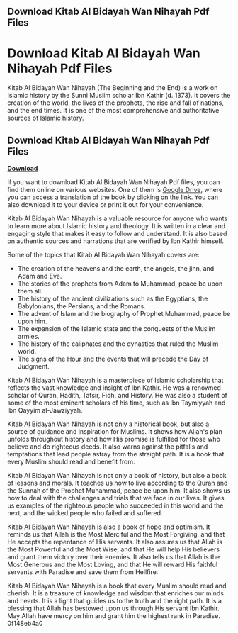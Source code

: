 ## Download Kitab Al Bidayah Wan Nihayah Pdf Files

  
# Download Kitab Al Bidayah Wan Nihayah Pdf Files
 
Kitab Al Bidayah Wan Nihayah (The Beginning and the End) is a work on Islamic history by the Sunni Muslim scholar Ibn Kathir (d. 1373). It covers the creation of the world, the lives of the prophets, the rise and fall of nations, and the end times. It is one of the most comprehensive and authoritative sources of Islamic history.
 
## Download Kitab Al Bidayah Wan Nihayah Pdf Files


[**Download**](https://www.google.com/url?q=https%3A%2F%2Ftlniurl.com%2F2tKDY2&sa=D&sntz=1&usg=AOvVaw2NGbSchfL6cuzIvcZil1cA)

 
If you want to download Kitab Al Bidayah Wan Nihayah Pdf files, you can find them online on various websites. One of them is [Google Drive](https://drive.google.com/file/d/1nxCWLZGBuzwcHVHi5rCX0lnJUp6X6NDO/view), where you can access a translation of the book by clicking on the link. You can also download it to your device or print it out for your convenience.
 
Kitab Al Bidayah Wan Nihayah is a valuable resource for anyone who wants to learn more about Islamic history and theology. It is written in a clear and engaging style that makes it easy to follow and understand. It is also based on authentic sources and narrations that are verified by Ibn Kathir himself.

Some of the topics that Kitab Al Bidayah Wan Nihayah covers are:
 
- The creation of the heavens and the earth, the angels, the jinn, and Adam and Eve.
- The stories of the prophets from Adam to Muhammad, peace be upon them all.
- The history of the ancient civilizations such as the Egyptians, the Babylonians, the Persians, and the Romans.
- The advent of Islam and the biography of Prophet Muhammad, peace be upon him.
- The expansion of the Islamic state and the conquests of the Muslim armies.
- The history of the caliphates and the dynasties that ruled the Muslim world.
- The signs of the Hour and the events that will precede the Day of Judgment.

Kitab Al Bidayah Wan Nihayah is a masterpiece of Islamic scholarship that reflects the vast knowledge and insight of Ibn Kathir. He was a renowned scholar of Quran, Hadith, Tafsir, Fiqh, and History. He was also a student of some of the most eminent scholars of his time, such as Ibn Taymiyyah and Ibn Qayyim al-Jawziyyah.
 
Kitab Al Bidayah Wan Nihayah is not only a historical book, but also a source of guidance and inspiration for Muslims. It shows how Allah's plan unfolds throughout history and how His promise is fulfilled for those who believe and do righteous deeds. It also warns against the pitfalls and temptations that lead people astray from the straight path. It is a book that every Muslim should read and benefit from.

Kitab Al Bidayah Wan Nihayah is not only a book of history, but also a book of lessons and morals. It teaches us how to live according to the Quran and the Sunnah of the Prophet Muhammad, peace be upon him. It also shows us how to deal with the challenges and trials that we face in our lives. It gives us examples of the righteous people who succeeded in this world and the next, and the wicked people who failed and suffered.
 
Kitab Al Bidayah Wan Nihayah is also a book of hope and optimism. It reminds us that Allah is the Most Merciful and the Most Forgiving, and that He accepts the repentance of His servants. It also assures us that Allah is the Most Powerful and the Most Wise, and that He will help His believers and grant them victory over their enemies. It also tells us that Allah is the Most Generous and the Most Loving, and that He will reward His faithful servants with Paradise and save them from Hellfire.
 
Kitab Al Bidayah Wan Nihayah is a book that every Muslim should read and cherish. It is a treasure of knowledge and wisdom that enriches our minds and hearts. It is a light that guides us to the truth and the right path. It is a blessing that Allah has bestowed upon us through His servant Ibn Kathir. May Allah have mercy on him and grant him the highest rank in Paradise.
 0f148eb4a0
